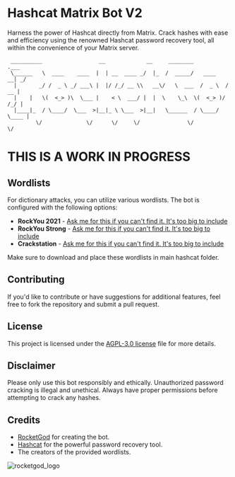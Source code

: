 # Hashcat Matrix Bot V2

Harness the power of Hashcat directly from Matrix. Crack hashes with ease and efficiency using the renowned Hashcat password recovery tool, all within the convenience of your Matrix server.

```
 __________                  __             __     ________             .___ 
 \______   \  ____    ____  |  | __  ____ _/  |_  /  _____/   ____    __| _/ 
  |       _/ /  _ \ _/ ___\ |  |/ /_/ __ \\   __\/   \  ___  /  _ \  / __ |  
  |    |   \(  <_> )\  \___ |    < \  ___/ |  |  \    \_\  \(  <_> )/ /_/ |  
  |____|_  / \____/  \___  >|__|_ \ \___  >|__|   \______  / \____/ \____ |  
         \/              \/      \/     \/               \/              \/  
```

# THIS IS A WORK IN PROGRESS

## Wordlists

For dictionary attacks, you can utilize various wordlists. The bot is configured with the following options:

- **RockYou 2021** - [Ask me for this if you can't find it. It's too big to include](#)
- **RockYou Strong** - [Ask me for this if you can't find it. It's too big to include](#)
- **Crackstation** - [Ask me for this if you can't find it. It's too big to include](#)

Make sure to download and place these wordlists in main hashcat folder.

## Contributing

If you'd like to contribute or have suggestions for additional features, feel free to fork the repository and submit a pull request.

## License

This project is licensed under the [AGPL-3.0 license](LICENSE) file for more details.

## Disclaimer

Please only use this bot responsibly and ethically. Unauthorized password cracking is illegal and unethical. Always have proper permissions before attempting to crack any hashes.

## Credits

- [RocketGod](https://github.com/RocketGod-git) for creating the bot.
- [Hashcat](https://hashcat.net/hashcat/) for the powerful password recovery tool.
- The creators of the provided wordlists.

![rocketgod_logo](https://github.com/RocketGod-git/shodanbot/assets/57732082/7929b554-0fba-4c2b-b22d-6772d23c4a18)
